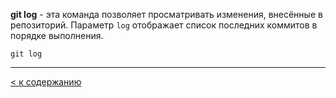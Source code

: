 **git log** - эта команда позволяет просматривать изменения, внесённые в репозиторий. Параметр `log` отображает список последних коммитов в порядке выполнения.

```bash=
git log
```

---
[< к содержанию](/readme.md)